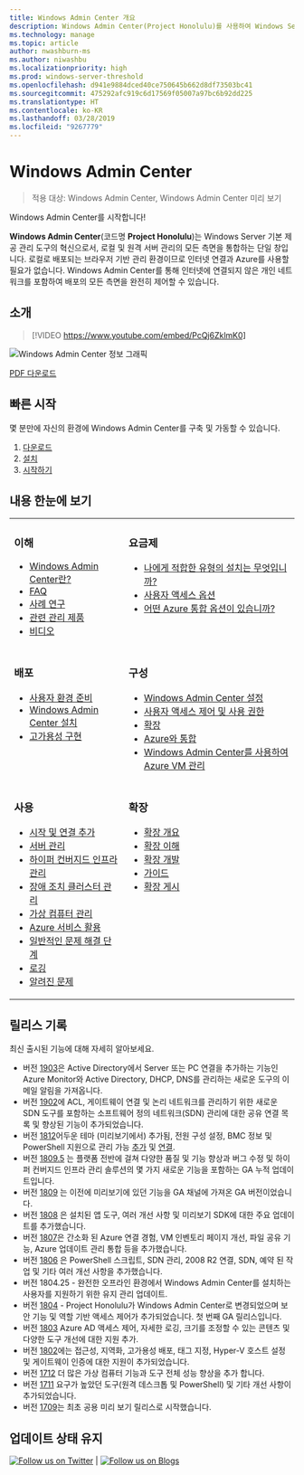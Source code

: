 ```yaml
---
title: Windows Admin Center 개요
description: Windows Admin Center(Project Honolulu)를 사용하여 Windows Server를 관리하는 방법을 설명합니다.
ms.technology: manage
ms.topic: article
author: nwashburn-ms
ms.author: niwashbu
ms.localizationpriority: high
ms.prod: windows-server-threshold
ms.openlocfilehash: d941e9884dced40ce750645b662d8df73503bc41
ms.sourcegitcommit: 475292afc919c6d17569f05007a97bc6b92dd225
ms.translationtype: HT
ms.contentlocale: ko-KR
ms.lasthandoff: 03/28/2019
ms.locfileid: "9267779"
---
```

# Windows Admin Center

>적용 대상: Windows Admin Center, Windows Admin Center 미리 보기

Windows Admin Center를 시작합니다!

**Windows Admin Center**(코드명 **Project Honolulu**)는 Windows Server 기본 제공 관리 도구의 혁신으로서, 로컬 및 원격 서버 관리의 모든 측면을 통합하는 단일 창입니다. 로컬로 배포되는 브라우저 기반 관리 환경이므로 인터넷 연결과 Azure를 사용할 필요가 없습니다. Windows Admin Center를 통해 인터넷에 연결되지 않은 개인 네트워크를 포함하여 배포의 모든 측면을 완전히 제어할 수 있습니다.

## 소개

>[!VIDEO https://www.youtube.com/embed/PcQj6ZklmK0]

![Windows Admin Center 정보 그래픽](media/WAC1809Poster_thumb.PNG)

[PDF 다운로드](https://github.com/MicrosoftDocs/windowsserverdocs/raw/master/WindowsServerDocs/manage/windows-admin-center/media/WindowsAdminCenter1809Poster.pdf)

## 빠른 시작

몇 분만에 자신의 환경에 Windows Admin Center를 구축 및 가동할 수 있습니다.

1. [다운로드](https://aka.ms/windowsadmincenter)
2. [설치](deploy/install.md)
3. [시작하기](use/get-started.md)

## 내용 한눈에 보기

<table>
    <tr></tr>
    <tr>
        <td style="vertical-align: top;">
            <h3>이해</h3>
            <ul>
            <li><a href="understand/what-is.md">Windows Admin Center란?</a>
            <li><a href="understand/faq.md">FAQ</a>
            <li><a href="understand/case-studies.md">사례 연구</a>
            <li><a href="understand/related-management.md">관련 관리 제품</a>
            <li><a href="understand/videos.md">비디오</a>
            </ul>
        </td>
        <td style="vertical-align: top;">
            <h3>요금제</h3>
            <ul>
            <li><a href="plan/installation-options.md">나에게 적합한 유형의 설치는 무엇입니까?</a>
            <li><a href="plan/user-access-options.md">사용자 액세스 옵션</a>
            <li><a href="plan/azure-integration-options.md">어떤 Azure 통합 옵션이 있습니까?</a>
            <br>
            </ul>
        </td>
    </tr>
    <tr>
        <td style="vertical-align: top;">
            <h3>배포</h3>
            <ul>
            <li><a href="deploy/prepare-environment.md">사용자 환경 준비</a>
            <li><a href="deploy/install.md">Windows Admin Center 설치</a>
            <li><a href="deploy/high-availability.md">고가용성 구현</a>
         </ul>
        </td>
        <td style="vertical-align: top;">
            <h3>구성</h3>
            <ul>
            <li><a href="configure/settings.md">Windows Admin Center 설정</a>
            <li><a href="configure/user-access-control.md">사용자 액세스 제어 및 사용 권한</a>
            <li><a href="configure/using-extensions.md">확장</a>
            <li><a href="configure/azure-integration.md">Azure와 통합</a>
            <li><a href="configure/manage-azure-vms.md">Windows Admin Center를 사용하여 Azure VM 관리</a>
            </ul>
        </td>
    </tr>
    <tr>
        <td style="vertical-align: top;">
            <h3>사용</h3>
            <ul>
            <li><a href="use/get-started.md">시작 및 연결 추가</a>
            <li><a href="use/manage-servers.md">서버 관리</a>
            <li><a href="use/manage-hyper-converged.md">하이퍼 컨버지드 인프라 관리</a>
            <li><a href="use/manage-failover-clusters.md">장애 조치 클러스터 관리</a>
            <li><a href="use/manage-virtual-machines.md">가상 컴퓨터 관리</a>
            <li><a href="use/azure-services.md">Azure 서비스 활용</a>
            <li><a href="use/troubleshooting.md">일반적인 문제 해결 단계</a>
            <li><a href="use/logging.md">로깅</a>
            <li><a href="use/known-issues.md">알려진 문제</a>
            </ul>
        </td>
        <td style="vertical-align: top;">
            <h3>확장</h3>
            <ul>
            <li><a href="extend/extensibility-overview.md">확장 개요</a>
            <li><a href="extend/understand-extensions.md">확장 이해</a>
            <li><a href="extend/developing-extensions.md">확장 개발</a>
            <li><a href="extend/publish-extensions.md">가이드</a>
            <li><a href="extend/publish-extensions.md">확장 게시</a>
            </ul>
        </td>
    </tr>

</table>

## 릴리스 기록

최신 출시된 기능에 대해 자세히 알아보세요.

- 버전 [1903](https://aka.ms/wac1903)은 Active Directory에서 Server 또는 PC 연결을 추가하는 기능인 Azure Monitor와 Active Directory, DHCP, DNS를 관리하는 새로운 도구의 이메일 알림을 가져옵니다.
- 버전 [1902](https://aka.ms/wac1902)에 ACL, 게이트웨이 연결 및 논리 네트워크를 관리하기 위한 새로운 SDN 도구를 포함하는 소프트웨어 정의 네트워크(SDN) 관리에 대한 공유 연결 목록 및 향상된 기능이 추가되었습니다.
- 버전 [1812](https://aka.ms/wac1812)어두운 테마 (미리보기에서) 추가됨, 전원 구성 설정, BMC 정보 및 PowerShell 지원으로 관리 가능 [추가](./configure/using-extensions.md#manage-extensions-with-powershell) 및 [연결](./use/get-started.md#use-powershell-to-import-or-export-your-connections-with-tags).
- 버전 [1809.5](https://aka.ms/wac1809.5) 는 플랫폼 전반에 걸쳐 다양한 품질 및 기능 향상과 버그 수정 및 하이퍼 컨버지드 인프라 관리 솔루션의 몇 가지 새로운 기능을 포함하는 GA 누적 업데이트입니다.
- 버전 [1809](https://cloudblogs.microsoft.com/windowsserver/2018/09/20/windows-admin-center-1809-and-sdk-now-generally-available/) 는 이전에 미리보기에 있던 기능을 GA 채널에 가져온 GA 버전이었습니다.
- 버전 [1808](https://aka.ms/WACPreview1808-InsiderBlog) 은 설치된 앱 도구, 여러 개선 사항 및 미리보기 SDK에 대한 주요 업데이트를 추가했습니다.
- 버전 [1807](https://aka.ms/WACPreview1807-InsiderBlog)은 간소화 된 Azure 연결 경험, VM 인벤토리 페이지 개선, 파일 공유 기능, Azure 업데이트 관리 통합 등을 추가했습니다. 
- 버전 [1806](https://aka.ms/WACPreview1806-InsiderBlog) 은 PowerShell 스크립트, SDN 관리, 2008 R2 연결, SDN, 예약 된 작업 및 기타 여러 개선 사항을 추가했습니다.
- 버전 1804.25 - 완전한 오프라인 환경에서 Windows Admin Center를 설치하는 사용자를 지원하기 위한 유지 관리 업데이트.
- 버전 [1804](https://cloudblogs.microsoft.com/windowsserver/2018/04/12/announcing-windows-admin-center-our-reimagined-management-experience/) - Project Honolulu가 Windows Admin Center로 변경되었으며 보안 기능 및 역할 기반 액세스 제어가 추가되었습니다. 첫 번째 GA 릴리스입니다.
- 버전 [1803](https://blogs.windows.com/windowsexperience/2018/03/13/announcing-project-honolulu-technical-preview-1803-and-rsat-insider-preview-for-windows-10) Azure AD 액세스 제어, 자세한 로깅, 크기를 조정할 수 있는 콘텐츠 및 다양한 도구 개선에 대한 지원 추가.
- 버전 [1802](https://blogs.windows.com/windowsexperience/2018/02/13/announcing-windows-server-insider-preview-build-17093-project-honolulu-technical-preview-1802)에는 접근성, 지역화, 고가용성 배포, 태그 지정, Hyper-V 호스트 설정 및 게이트웨이 인증에 대한 지원이 추가되었습니다.
- 버전 [1712](https://blogs.windows.com/windowsexperience/2017/12/19/announcing-project-honolulu-technical-preview-1712-build-05002) 더 많은 가상 컴퓨터 기능과 도구 전체 성능 향상을 추가 합니다.
- 버전 [1711](https://cloudblogs.microsoft.com/windowsserver/2017/12/01/1711-update-to-project-honolulu-technical-preview-is-now-available/) 요구가 높았던 도구(원격 데스크톱 및 PowerShell) 및 기타 개선 사항이 추가되었습니다.
- 버전 [1709](https://cloudblogs.microsoft.com/windowsserver/2017/09/22/project-honolulu-technical-preview-is-now-available-for-download/)는 최초 공용 미리 보기 릴리스로 시작했습니다.

## 업데이트 상태 유지

<a target="_blank" class="mscom-link twitter-follow-link" title="Twitter에서 Microsoft 팔로우" aria-label="Follow us on Twitter" data-info="Twitter" href="https://twitter.com/servermgmt"><picture><source srcset="//img-prod-cms-rt-microsoft-com.akamaized.net/cms/api/am/imageFileData/REOolR" media="(min-width:0)"><img srcset="//img-prod-cms-rt-microsoft-com.akamaized.net/cms/api/am/imageFileData/REOolR" alt="Follow us on Twitter" src="//img-prod-cms-rt-microsoft-com.akamaized.net/cms/api/am/imageFileData/REOolR"></picture></a>
 | 
<a target="_blank" class="mscom-link blogs-follow-link" title="블로그 읽기" aria-label="Visit our Blogs" data-info="Blogs" href="https://blogs.technet.microsoft.com/servermanagement/"><picture><source srcset="//img-prod-cms-rt-microsoft-com.akamaized.net/cms/api/am/imageFileData/REOtyw" media="(min-width:0)"><img srcset="//img-prod-cms-rt-microsoft-com.akamaized.net/cms/api/am/imageFileData/REOtyw" alt="Follow us on Blogs" src="//img-prod-cms-rt-microsoft-com.akamaized.net/cms/api/am/imageFileData/REOtyw"></picture></a>
